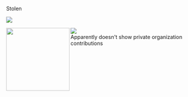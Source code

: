 Stolen
<p align="left"> <a href="https://github.com/ryo-ma/github-profile-trophy"><img src="https://github-profile-trophy.vercel.app/?username=Tarmstrong95&theme=onedark&margin-w=15&margin-h=15&column=7"/></a> </p>

<div>
<img height="170" align="left" src="https://github-readme-stats.vercel.app/api?username=Tarmstrong95&count_private=true&include_all_commits=true&theme=onedark" />
<img src="https://github-readme-stats.vercel.app/api/top-langs/?username=Tarmstrong95&layout=compact&theme=onedark" />
</div>
Apparently doesn't show private organization contributions
